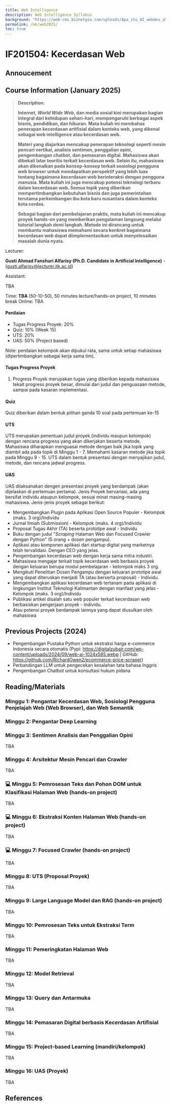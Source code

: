 ```yaml
---
title: Web Intelligence
description: Web Intelligence Syllabus
background: "https://web-cms.biznetgio.com/uploads/Apa_itu_AI_webdev_a56e205728.webp"
permalink: /mk/web2025/
toc: true
---
```


# IF201504: Kecerdasan Web

## Annoucement

[//]: # (> 📬 **Annoucement**)

[//]: # (>> **11 September 2024**)

[//]: # (> )

[//]: # (> Kecerdasan Web: Kuliah Daring )

[//]: # (> Friday, 8:00 – 10:00am)

[//]: # (> Time zone: Asia/Makassar)

[//]: # (> Google Meet joining info)

[//]: # (> Video call link: [https://meet.google.com/dke-zecm-cxt]&#40;https://meet.google.com/dke-zecm-cxt&#41;)

[//]: # (> )

[//]: # (>> **27 August 2024**)

[//]: # (> )

[//]: # (> The class will be started on 13 September 2024, we will have a class through Google Meets for now.)

## Course Information (January 2025)

>**Description:** 
>
>**Internet, *World Wide Web*, dan media sosial kini merupakan bagian integral dari kehidupan sehari-hari, mempengaruhi berbagai aspek bisnis, pendidikan, dan hiburan. Mata kuliah ini membahas penerapan kecerdasan artifisial dalam konteks web, yang dikenal sebagai web intelligence atau kecerdasan web.**
>
>**Materi yang diajarkan mencakup penerapan teknologi seperti mesin pencari vertikal, analisis sentimen, penggalian opini, pengembangan chatbot, dan pemasaran digital. Mahasiswa akan dibekali latar teoritis terkait kecerdasan web. Selain itu, mahasiswa akan dikenalkan pada konsep-konsep terkait sosiologi pengguna web browser untuk mendapatkan perspektif yang lebih luas tentang bagaimana kecerdasan web berinteraksi dengan pengguna manusia. Mata kuliah ini juga mencakup potensi teknologi terbaru dalam kecerdasan web. Semua topik yang diberikan mempertimbangkan kebutuhan bisnis dan juga pemerintahan terutama perkembangan ibu kota baru nusantara dalam konteks kota cerdas.**
>
>**Sebagai bagian dari pembelajaran praktis, mata kuliah ini mencakup proyek hands-on yang memberikan pengalaman langsung melalui tutorial langkah demi langkah. Metode ini dirancang untuk membantu mahasiswa memahami secara konkret bagaimana kecerdasan web dapat diimplementasikan untuk menyelesaikan masalah dunia nyata.**


Lecturer: 

**Gusti Ahmad Fanshuri Alfarisy (Ph.D. Candidate in Artificial Intelligence)** - (<gusti.alfarisy@lecturer.itk.ac.id>)

Assistant:

TBA

[//]: # (Asisten membantu mahasiswa ihwal kelancaran proses belajar mengajar. Utamanya dalam membantu memonitor pengerjaan proyek. Mahasiswa dapat berkonsultasi dengan asisten dalam hal administrasi perkuliahan dan proyek.)


[//]: # (Time: **Friday, 08:00 - 10:00 WITA** &#40;50-10-50&#41;, 50 minutes lecture/hands-on project, 10 minutes break)
Time: **TBA** (50-10-50), 50 minutes lecture/hands-on project, 10 minutes break
Online: TBA

#### Penilaian

* Tugas Progress Proyek: 20%
* Quiz: 10% (Week 15)
* UTS: 20%
* UAS: 50% (Project based)

Note: penilaian kelompok akan dipukul rata, sama untuk setiap mahasiswa (dipertimbangkan sebagai kerja sama tim).

#### Tugas Progress Proyek

1. Progress Proyek merupakan tugas yang diberikan kepada mahasiswa tekait progress proyek besar, dimulai dari judul dan penguasaan metode, sampai pada kasaran implementasi.

#### Quiz

Quiz diberikan dalam bentuk pilihan ganda 10 soal pada pertemuan ke-15

#### UTS

UTS merupakan penentuan judul proyek (individu maupun kelompok) dengan rencana progress yang akan dikerjakan beserta metode.  Mahasiswa diharapkan menguasai metode dengan baik jika topik yang diambil ada pada topik di Minggu 1 - 7. Memahami kasaran metode jika topik pada Minggu 9 - 15. UTS dalam bentuk presentasi dengan menyajikan judul, metode, dan rencana jadwal progress.

#### UAS

UAS dilaksanakan dengen presentasi proyek yang berdampak (akan dijelaskan di pertemuan pertama). Jenis Proyek bervariasi, ada yang bersifat individu ataupun kelompok, sesuai minat masing-masing mahasiswa. Jenis-jenis proyek sebagai berikut:

* Mengembangkan Plugin pada Aplikasi Open Source Populer - Kelompok (maks. 3 org)/Individu
* Jurnal Ilmiah (Submission) - Kelompok (maks. 4 org)/Individu
* Proposal Tugas Akhir (TA) beserta prototipe awal - Individu
* Buku dengan judul "*Scraping* Halaman Web dan Focused Crawler dengan Python" (5 orang + dosen pengampu).
* Aplikasi atau komponen aplikasi dari startup digital yang marketnya telah tervalidasi. Dengan CEO yang jelas.
* Pengembangan kecerdasan web dengan kerja sama mitra industri.
* Mahasiswa mengajar terkait topik kecerdasan web berbasis proyek dengan keluaran berupa modul pembelajaran - kelompok maks 3 org.
* Mengikuti Penelitian Dosen Pengampu dengan keluaran prototipe awal yang dapat diteruskan menjadi TA (atau berserta proposal) - Individu.
* Mengembangkan aplikasi kecerdasan web tertanam pada aplikasi di lingkungan Institut Teknologi Kalimantan dengan manfaat yang jelas - Kelompok (maks. 3 org)/Individu
* Publikasi artikel disalah satu web populer terkait kecerdasan web berbasiskan pengerjaan proyek - Individu.
* Atau potensi proyek berdampak lainnya yang dapat diusulkan oleh mahasiswa

## Previous Projects (2024)

* Pengembangan Pustaka Python untuk ekstraksi harga e-commerce Indonesia secara otomatis (Pypi: https://digitalzubair.com/wp-content/uploads/2024/09/web-ai-1024x585.webp | GitHub: https://github.com/RichardOwen2/ecommerce-price-scraper)
* Perbandingan LLM untuk pengecekan kesalahan tata bahasa Inggris
* Pengembangan Chatbot untuk konsultasi hukum pidana

## Reading/Materials

### Minggu 1: Pengantar Kecerdasan Web, Sosiologi Pengguna Penjelajah Web (Web Browser), dan Web Semantik


### Minggu 2: Pengantar Deep Learning


### Minggu 3: Sentimen Analisis dan Penggalian Opini

TBA

### Minggu 4: Arsitektur Mesin Pencari dan Crawler

TBA

### 💻 Minggu 5: Pemrosesan Teks dan Pohon DOM untuk Klasifikasi Halaman Web (hands-on project)

TBA

### 💻 Minggu 6: Ekstraksi Konten Halaman Web (hands-on project)

TBA

### 💻 Minggu 7: Focused Crawler (hands-on project)

TBA


### Minggu 8: UTS (Proposal Proyek)

TBA

### Minggu 9: Large Language Model dan RAG (hands-on project)

TBA

### Minggu 10: Pemrosesan Teks untuk Ekstraksi Term

TBA

### Minggu 11: Pemeringkatan Halaman Web

TBA

### Minggu 12: Model Retrieval

TBA

### Minggu 13: Query dan Antarmuka

TBA

### Minggu 14: Pemasaran Digital berbasis Kecerdasan Artifisial

TBA

### Minggu 15: Project-based Learning (mandiri/kelompok)

TBA

### Minggu 16: UAS (Proyek)

TBA

## References
